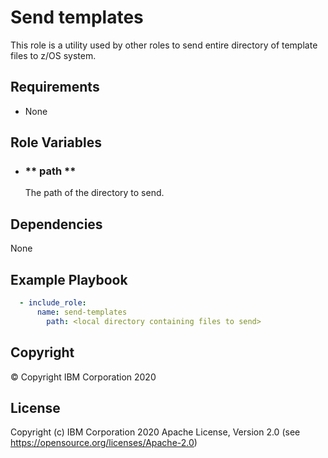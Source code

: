 Send templates
=========

This role is a utility used by other roles to send entire directory of template files to z/OS system.

Requirements
------------

* None

Role Variables
--------------

- ### ** path **
   The path of the directory to send.


Dependencies
------------

None

Example Playbook
----------------

```yaml
  - include_role: 
      name: send-templates
        path: <local directory containing files to send>

```

## Copyright

© Copyright IBM Corporation 2020

License
-------

Copyright (c) IBM Corporation 2020 Apache License, Version 2.0 (see https://opensource.org/licenses/Apache-2.0)
